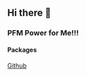 ## Hi there 👋

### PFM Power for Me!!!

#### Packages
[Github](https://github.com/orgs/PFM-PowerForMe/packages)
